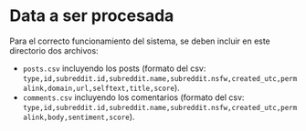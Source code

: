 # Data a ser procesada

Para el correcto funcionamiento del sistema, se deben incluir en este directorio dos archivos:

- `posts.csv` incluyendo los posts (formato del csv: `type,id,subreddit.id,subreddit.name,subreddit.nsfw,created_utc,permalink,domain,url,selftext,title,score`).
- `comments.csv` incluyendo los comentarios (formato del csv: `type,id,subreddit.id,subreddit.name,subreddit.nsfw,created_utc,permalink,body,sentiment,score`).
